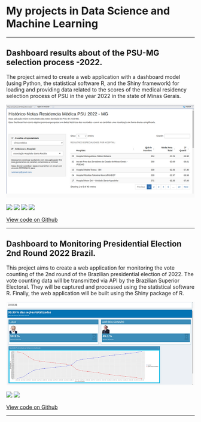 # My projects in Data Science and Machine Learning
---

## Dashboard results about of the PSU-MG selection process -2022. 

The project aimed to create a web application with a dashboard model (using Python, the statistical software R, and the Shiny framework) for loading and providing data related to the scores of the medical residency selection process of PSU in the year 2022 in the state of Minas Gerais.
<p align="center">
  <img src="assets/img/psu/dashboard_psu.png"/>
</p>

[![](https://img.shields.io/badge/R-white?logo=R)](#) [![](https://img.shields.io/badge/Shiny-shinyapps.io-blue?style=flat&labelColor=white&logo=RStudio&logoColor=blue)](#) [![](https://img.shields.io/badge/Python-white?logo=Python)](#) [![](https://img.shields.io/badge/Jupyter-white?logo=Jupyter)](#)

[View code on Github](https://github.com/sabinorsp/dashboard_psu_mg)

---

## Dashboard to Monitoring Presidential Election 2nd Round 2022 Brazil.

This project aims to create a web application for monitoring the vote counting of the 2nd round of the Brazilian presidential election of 2022. The vote counting data will be transmitted via API by the Brazilian Superior Electoral. They will be captured and processed using the statistical software R. Finally, the web application will be built using the Shiny package of R.
<p align="center">
  <img src="assets/img/dash_election/election.png"/>
</p>

[![](https://img.shields.io/badge/R-276DC3?style=for-the-badge&logo=r&logoColor=white)](#) [![](https://img.shields.io/badge/Shiny-shinyapps.io-blue?style=flat&labelColor=white&logo=RStudio&logoColor=blue)](#)

[View code on Github](https://github.com/sabinorsp/dashboard_eleicoes_2022_r)

---

